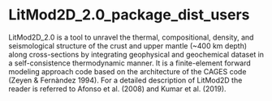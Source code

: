 # LitMod2D_2.0_package_dist_users
LitMod2D_2.0 is a tool  to unravel the thermal, compositional, density, and seismological structure of the crust and upper mantle (~400 km depth) along cross-sections by integrating geophysical and geochemical dataset in a self-consistence thermodynamic manner. It is a finite-element forward modeling approach code based on the architecture of the CAGES code (Zeyen & Fernàndez 1994). For a detailed description of LitMod2D the reader is referred to Afonso et al. (2008) and Kumar et al. (2019).
